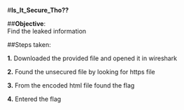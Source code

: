 
#**Is_It_Secure_Tho??**<br>

##**Objective**:<br>Find the leaked information<br>

##Steps taken:<br>

**1.** Downloaded the provided file and opened it in wireshark<br>

**2.** Found the unsecured file by looking for https file

**3.** From the encoded html file found the flag

**4.** Entered the flag
